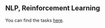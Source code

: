 ## NLP, Reinforcement Learning

You can find the tasks [here](https://github.com/girafe-ai/ml-course).
